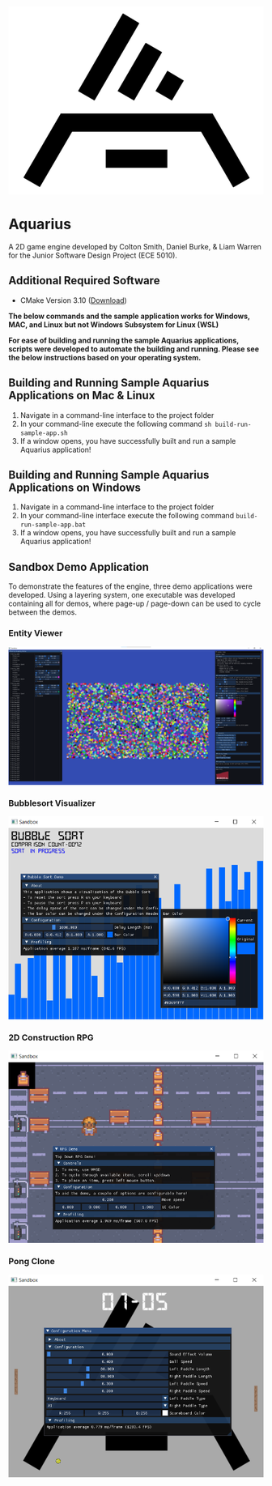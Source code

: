 ![Logo](Resources/logo-black-transparent.png)
# Aquarius
A 2D game engine developed by Colton Smith, Daniel Burke, & Liam Warren for the Junior Software Design Project 
(ECE 5010).

## Additional Required Software
- CMake Version 3.10 ([Download](https://cmake.org/download/))

**The below commands and the sample application works for Windows, MAC, and Linux but not Windows
Subsystem for Linux (WSL)**

**For ease of building and running the sample Aquarius applications, scripts were developed to automate the building and 
running. Please see the below instructions based on your operating system.**

## Building and Running Sample Aquarius Applications on Mac & Linux
1. Navigate in a command-line interface to the project folder
2. In your command-line execute the following command `sh build-run-sample-app.sh`
3. If a window opens, you have successfully built and run a sample Aquarius application!

## Building and Running Sample Aquarius Applications on Windows
1. Navigate in a command-line interface to the project folder
2. In your command-line interface execute the following command `build-run-sample-app.bat`
3. If a window opens, you have successfully built and run a sample Aquarius application!

## Sandbox Demo Application
To demonstrate the features of the engine, three demo applications were developed. Using a layering system, one executable 
was developed containing all for demos, where page-up / page-down can be used to cycle between the demos. 

### Entity Viewer
![](Resources/EntityViewer.png)

### Bubblesort Visualizer
![](Resources/BubbleSortVisualizer.png)
### 2D Construction RPG
![](Resources/RPG-Config.png)
### Pong Clone
![](Resources/Pong.png)